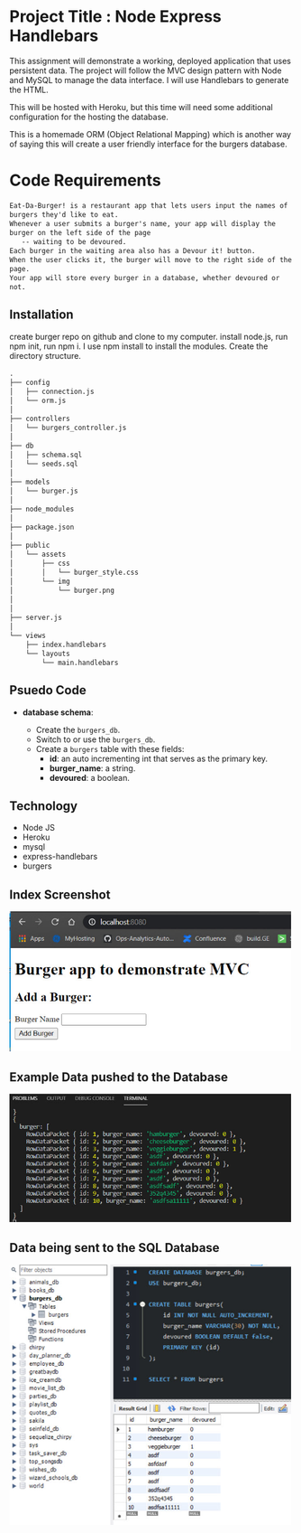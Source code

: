 
# Project Title : Node Express Handlebars

This assignment will demonstrate a working, deployed application that uses persistent data. The project will follow the MVC design pattern with Node and MySQL to manage the data interface. I will use Handlebars to generate the HTML.

This will be hosted with Heroku, but this time will need some additional configuration for the hosting the database.

This is a homemade ORM (Object Relational Mapping) which is another way of saying this will create a user friendly interface for the burgers database.

# Code Requirements

```
Eat-Da-Burger! is a restaurant app that lets users input the names of burgers they'd like to eat.
Whenever a user submits a burger's name, your app will display the burger on the left side of the page 
   -- waiting to be devoured. 
Each burger in the waiting area also has a Devour it! button. 
When the user clicks it, the burger will move to the right side of the page. 
Your app will store every burger in a database, whether devoured or not.
```


## Installation
create burger repo on github and clone to my computer.
install node.js, run npm init, run npm i.
I use npm install to install the modules.
Create the directory structure.
```
.
├── config
│   ├── connection.js
│   └── orm.js
│ 
├── controllers
│   └── burgers_controller.js
│
├── db
│   ├── schema.sql
│   └── seeds.sql
│
├── models
│   └── burger.js
│ 
├── node_modules
│ 
├── package.json
│
├── public
│   └── assets
│       ├── css
│       │   └── burger_style.css
│       └── img
│           └── burger.png
│   
│
├── server.js
│
└── views
    ├── index.handlebars
    └── layouts
        └── main.handlebars
```



## Psuedo Code

* **database schema**:

  * Create the `burgers_db`.
  * Switch to or use the `burgers_db`.
  * Create a `burgers` table with these fields:
     * **id**: an auto incrementing int that serves as the primary key.
     * **burger_name**: a string.
     * **devoured**: a boolean.

  

## Technology
- Node JS
- Heroku
- mysql
- express-handlebars
- burgers

## Index Screenshot

<img src="https://github.com/sstephensMCSE/burger/blob/main/public/assets/img/index.jpg" width="500" title="index">

## Example Data pushed to the Database

<img src="https://github.com/sstephensMCSE/burger/blob/main/public/assets/img/example.jpg" width="500" title="example">

## Data being sent to the SQL Database

<img src="https://github.com/sstephensMCSE/burger/blob/main/public/assets/img/database.jpg" width="500" title="database">



